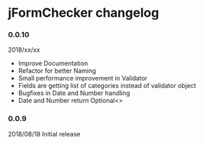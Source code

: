 # jFormChecker changelog

### 0.0.10 

2018/xx/xx 

* Improve Documentation
* Refactor for better Naming
* Small performance improvement in Validator
* Fields are getting list of categories instead of validator object
* Bugfixes in Date and Number handling
* Date and Number return Optional<> 



### 0.0.9 

2018/08/18 Initial release
